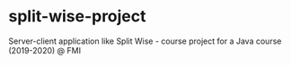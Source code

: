 # split-wise-project
Server-client application like Split Wise - course project for a Java course (2019-2020) @ FMI

